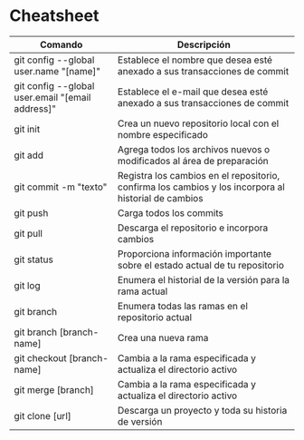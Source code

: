 # Cheatsheet

| Comando | Descripción |
| ------ | ------ |
| git config --global user.name "[name]" | Establece el nombre que desea esté anexado a sus transacciones de commit |
| git config --global user.email "[email address]" | Establece el e-mail que desea esté anexado a sus transacciones de commit |
| git init | Crea un nuevo repositorio local con el nombre especificado |
| git add | Agrega todos los archivos nuevos o modificados al área de preparación |
| git commit -m "texto" | Registra los cambios en el repositorio, confirma los cambios y los incorpora al historial de cambios |
| git push | Carga todos los commits |
| git pull | Descarga el repositorio e incorpora cambios |
| git status | Proporciona información importante sobre el estado actual de tu repositorio |
| git log | Enumera el historial de la versión para la rama actual |
| git branch | Enumera todas las ramas en el repositorio actual |
| git branch [branch-name]  | Crea una nueva rama |
| git checkout [branch-name] | Cambia a la rama especificada y actualiza el directorio activo |
|  git merge [branch] | Cambia a la rama especificada y actualiza el directorio activo |
| git clone [url] | Descarga un proyecto y toda su historia de versión |
